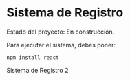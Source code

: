 <h1>Sistema de Registro</h1>

Estado del proyecto: En construcción.

Para ejecutar el sistema, debes poner:

```npm install react```

Sistema de Registro 2
